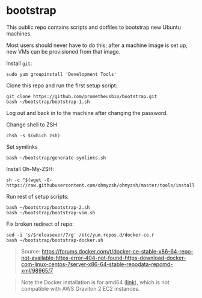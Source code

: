 # bootstrap

This public repo contains scripts and dotfiles to bootstrap new Ubuntu machines.

Most users should never have to do this; after a machine image is set up, new VMs can be provisioned from that image.

Install `git`:
```
sudo yum groupinstall 'Development Tools'
```

Clone this repo and run the first setup script:
```
git clone https://github.com/prometheusbio/bootstrap.git
bash ~/bootstrap/bootstrap-1.sh
```

Log out and back in to the machine after changing the password.

Change shell to ZSH
```
chsh -s $(which zsh)
```

Set symlinks
```
bash ~/bootstrap/generate-symlinks.sh
```

Install Oh-My-ZSH:
```
sh -c "$(wget -O- https://raw.githubusercontent.com/ohmyzsh/ohmyzsh/master/tools/install.sh)"
```

Run rest of setup scripts:
```
bash ~/bootstrap/bootstrap-2.sh
bash ~/bootstrap/bootstrap-vim.sh
```

Fix broken redirect of repo:
```
sed -i 's/$releasever/7/g' /etc/yum.repos.d/docker-ce.r
bash ~/bootstrap/bootstrap-docker.sh
```
> Source: https://forums.docker.com/t/docker-ce-stable-x86-64-repo-not-available-https-error-404-not-found-https-download-docker-com-linux-centos-7server-x86-64-stable-repodata-repomd-xml/98965/7
 
> Note the Docker installation is for amd64 ([link](https://docs.docker.com/engine/install/ubuntu/)), which is not compatible with AWS Graviton 2 EC2 instances.
